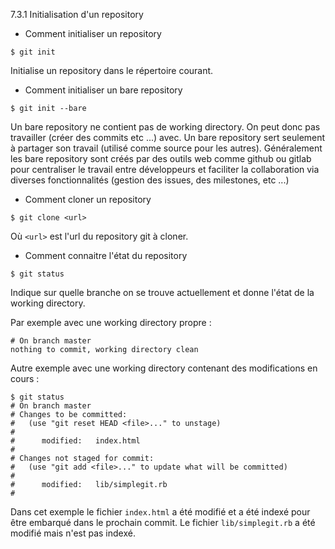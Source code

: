 7.3.1 Initialisation d'un repository
- Comment initialiser un repository

```
$ git init
```

Initialise un repository dans le répertoire courant.

- Comment initialiser un bare repository

```
$ git init --bare
```

Un bare repository ne contient pas de working directory. On peut donc pas travailler (créer des commits etc ...) avec. Un bare repository sert seulement à partager son travail (utilisé comme source pour les autres). Généralement les bare repository sont créés par des outils web comme github ou gitlab pour centraliser le travail entre développeurs et faciliter la collaboration via diverses fonctionnalités (gestion des issues, des milestones, etc ...)

- Comment cloner un repository

```
$ git clone <url>
```

Où `<url>` est l'url du repository git à cloner.

- Comment connaitre l'état du repository 

```
$ git status
```

Indique sur quelle branche on se trouve actuellement et donne l'état de la working directory.

Par exemple avec une working directory propre :

```
# On branch master
nothing to commit, working directory clean
```

Autre exemple avec une working directory contenant des modifications en cours : 

```
$ git status
# On branch master
# Changes to be committed:
#   (use "git reset HEAD <file>..." to unstage)
#
#      modified:   index.html
#
# Changes not staged for commit:
#   (use "git add <file>..." to update what will be committed)
#
#      modified:   lib/simplegit.rb
#
```

Dans cet exemple le fichier `index.html` a été modifié et a été indexé pour être embarqué dans le prochain commit. Le fichier `lib/simplegit.rb` a été modifié mais n'est pas indexé.
